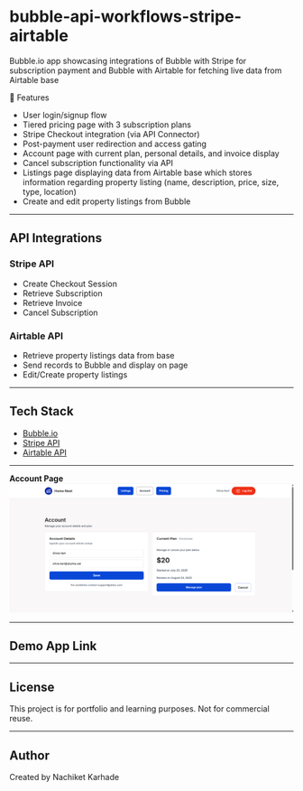 # bubble-api-workflows-stripe-airtable
Bubble.io app showcasing integrations of Bubble with Stripe for subscription payment and Bubble with Airtable for fetching live data from Airtable base

🔧 Features

- User login/signup flow
- Tiered pricing page with 3 subscription plans
- Stripe Checkout integration (via API Connector)
- Post-payment user redirection and access gating
- Account page with current plan, personal details, and invoice display
- Cancel subscription functionality via API
- Listings page displaying data from Airtable base which stores information regarding property listing (name, description, price, size, type, location)
- Create and edit property listings from Bubble

---

## API Integrations

### Stripe API
- Create Checkout Session
- Retrieve Subscription
- Retrieve Invoice
- Cancel Subscription

### Airtable API
- Retrieve property listings data from base
- Send records to Bubble and display on page
- Edit/Create property listings

---

## Tech Stack
- [Bubble.io](https://bubble.io/)
- [Stripe API](https://stripe.com/docs/api)
- [Airtable API](https://airtable.com/api)

---

**Account Page**
![Account Page](screenshots/Account%20Page.png)

---

## Demo App Link

---

## License
This project is for portfolio and learning purposes. Not for commercial reuse.

---

## Author
Created by Nachiket Karhade
